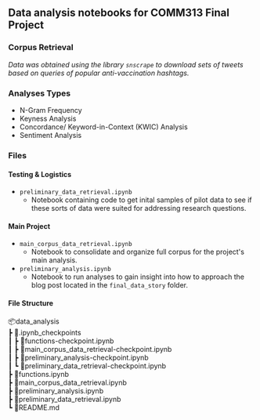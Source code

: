 ## Data analysis notebooks for COMM313 Final Project

### Corpus Retrieval
*Data was obtained using the library `snscrape` to download sets of tweets based on queries of popular anti-vaccination hashtags.*

### Analyses Types
* N-Gram Frequency
* Keyness Analysis
* Concordance/ Keyword-in-Context (KWIC) Analysis
* Sentiment Analysis

### Files
#### Testing & Logistics
* `preliminary_data_retrieval.ipynb`
  * Notebook containing code to get inital samples of pilot data to see if these sorts of data were suited for addressing research questions.

#### Main Project 
* `main_corpus_data_retrieval.ipynb`
  * Notebook to consolidate and organize full corpus for the project's main analysis.
* `preliminary_analysis.ipynb`
  * Notebook to run analyses to gain insight into how to approach the blog post located in the `final_data_story` folder.

#### File Structure
📦data_analysis  
 ┣ 📂.ipynb_checkpoints  
 ┃ ┣ 📜functions-checkpoint.ipynb  
 ┃ ┣ 📜main_corpus_data_retrieval-checkpoint.ipynb  
 ┃ ┣ 📜preliminary_analysis-checkpoint.ipynb  
 ┃ ┗ 📜preliminary_data_retrieval-checkpoint.ipynb  
 ┣ 📜functions.ipynb  
 ┣ 📜main_corpus_data_retrieval.ipynb  
 ┣ 📜preliminary_analysis.ipynb  
 ┣ 📜preliminary_data_retrieval.ipynb  
 ┗ 📜README.md  
